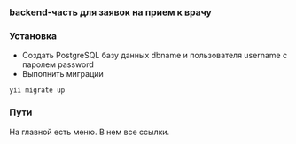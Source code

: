 ### backend-часть для заявок на прием к врачу

### Установка
* Создать PostgreSQL базу данных dbname и пользователя username с паролем password 
* Выполнить миграции
~~~
yii migrate up
~~~

### Пути
На главной есть меню. В нем все ссылки.